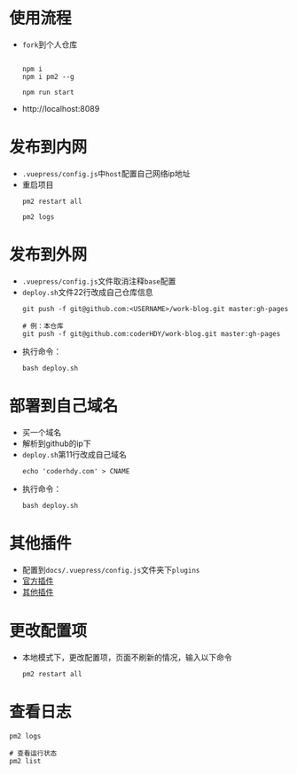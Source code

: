 # 使用流程
* `fork`到个人仓库
    ```shell

    npm i
    npm i pm2 --g

    npm run start
    ```
* http://localhost:8089

# 发布到内网
* `.vuepress/config.js`中`host`配置自己网络ip地址
* 重启项目
    ```shell
    pm2 restart all

    pm2 logs
    ```

# 发布到外网
* `.vuepress/config.js`文件取消注释`base`配置
* `deploy.sh`文件22行改成自己仓库信息
    ```shell
    git push -f git@github.com:<USERNAME>/work-blog.git master:gh-pages

    # 例：本仓库
    git push -f git@github.com:coderHDY/work-blog.git master:gh-pages
    ```
* 执行命令：
    ```shell
    bash deploy.sh
    ```
# 部署到自己域名
* 买一个域名
* 解析到github的ip下
* `deploy.sh`第11行改成自己域名
    ```shell
    echo 'coderhdy.com' > CNAME
    ```
* 执行命令：
    ```shell
    bash deploy.sh
    ```
# 其他插件
* 配置到`docs/.vuepress/config.js`文件夹下`plugins`
* [官方插件](https://vuepress.vuejs.org/zh/plugin/official/plugin-pwa.html)
* [其他插件](https://github.com/vuepress/awesome-vuepress/blob/main/v1.md)

# 更改配置项
* 本地模式下，更改配置项，页面不刷新的情况，输入以下命令
    ```shell
    pm2 restart all
    ```
# 查看日志
```shell
pm2 logs

# 查看运行状态
pm2 list
```